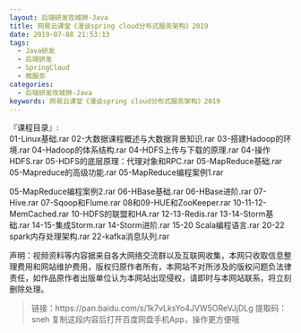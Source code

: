 ```yaml
---
layout: 后端研发攻城狮-Java
title: 网易云课堂《漫谈spring cloud分布式服务架构》2019
date: 2019-07-08 21:53:13
tags:
  - Java研发
  - 后端研发
  - SpringCloud
  - 微服务
categories:
  - 后端研发攻城狮-Java
keywords: 网易云课堂《漫谈spring cloud分布式服务架构》2019
---
```

       
『课程目录』:         
01-Linux基础.rar
02-大数据课程概述与大数据背景知识.rar
03-搭建Hadoop的环境.rar
04-Hadoop的体系结构.rar
04-HDFS上传与下载的原理.rar
04-操作HDFS.rar
05-HDFS的底层原理：代理对象和RPC.rar
05-MapReduce基础.rar
05-Mapreduce的高级功能.rar
05-MapReduce编程案例1.rar
<!-- more -->   
05-MapReduce编程案例2.rar
06-HBase基础.rar
06-HBase进阶.rar
07-Hive.rar
07-Sqoop和Flume.rar
08和09-HUE和ZooKeeper.rar
10-11-12-MemCached.rar
10-HDFS的联盟和HA.rar
12-13-Redis.rar
13-14-Storm基础.rar
14-15-集成Storm.rar
14-Storm进阶.rar
15-20 Scala编程语言.rar
20-22 spark内存处理架构.rar
22-kafka消息队列.rar

<div class="post-copyright">
    <div class="post-copyright__author">
      <span class="post-copyright-meta">声明：视频资料等内容据来自各大网络交流群以及互联网收集，本网只收取信息整理费用和网站维护费用，版权归原作者所有，本网站不对所涉及的版权问题负法律责任，如作品原作者出版单位认为本网站出现侵权，请即时与本网站联系，将立刻删除处理。 </span>
    </div>
</div>

<blockquote class="blockquote-center">
链接：https://pan.baidu.com/s/1k7vLksYo4JVW5OReVJjDLg 
提取码：sneh 
复制这段内容后打开百度网盘手机App，操作更方便哦
</blockquote>

